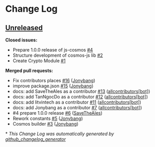 # Change Log

## [Unreleased](https://github.com/cybercongress/js-cosmos/tree/HEAD)

**Closed issues:**

- Prepare 1.0.0 release of js-cosmos [\#4](https://github.com/cybercongress/js-cosmos/issues/4)
- Structure development of cosmos-js lib [\#2](https://github.com/cybercongress/js-cosmos/issues/2)
- Create Crypto Module [\#1](https://github.com/cybercongress/js-cosmos/issues/1)

**Merged pull requests:**

- Fix contributors places [\#16](https://github.com/cybercongress/js-cosmos/pull/16) ([Jonybang](https://github.com/Jonybang))
- improve package.json [\#15](https://github.com/cybercongress/js-cosmos/pull/15) ([Jonybang](https://github.com/Jonybang))
- docs: add SaveTheAles as a contributor [\#13](https://github.com/cybercongress/js-cosmos/pull/13) ([allcontributors[bot]](https://github.com/apps/allcontributors))
- docs: add TanNgocDo as a contributor [\#12](https://github.com/cybercongress/js-cosmos/pull/12) ([allcontributors[bot]](https://github.com/apps/allcontributors))
- docs: add litvintech as a contributor [\#11](https://github.com/cybercongress/js-cosmos/pull/11) ([allcontributors[bot]](https://github.com/apps/allcontributors))
- docs: add Jonybang as a contributor [\#7](https://github.com/cybercongress/js-cosmos/pull/7) ([allcontributors[bot]](https://github.com/apps/allcontributors))
- \#4 prepare 1.0.0 release [\#6](https://github.com/cybercongress/js-cosmos/pull/6) ([SaveTheAles](https://github.com/SaveTheAles))
- Rework constants [\#5](https://github.com/cybercongress/js-cosmos/pull/5) ([Jonybang](https://github.com/Jonybang))
- Cosmos builder [\#3](https://github.com/cybercongress/js-cosmos/pull/3) ([Jonybang](https://github.com/Jonybang))



\* *This Change Log was automatically generated by [github_changelog_generator](https://github.com/skywinder/Github-Changelog-Generator)*